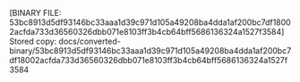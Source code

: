 [BINARY FILE: 53bc8913d5df93146bc33aaa1d39c971d105a49208ba4dda1af200bc7df18002acfda733d36560326dbb071e8103ff3b4cb64bff5686136324a1527f3584]
Stored copy: docs/converted-binary/53bc8913d5df93146bc33aaa1d39c971d105a49208ba4dda1af200bc7df18002acfda733d36560326dbb071e8103ff3b4cb64bff5686136324a1527f3584
